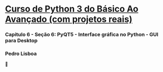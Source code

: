 # [Curso de Python 3 do Básico Ao Avançado (com projetos reais)](https://www.udemy.com/course/python-3-do-zero-ao-avancado/)



### Capitulo 6 - Seção 6: PyQT5 - Interface gráfica no Python - GUI para Desktop



### Pedro Lisboa

:pig:

